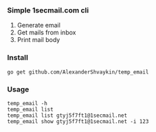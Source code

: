 ### Simple 1secmail.com cli
1) Generate email
2) Get mails from inbox
3) Print mail body

### Install

`go get github.com/AlexanderShvaykin/temp_email`

### Usage
```shell
temp_email -h
temp_email list
temp_email list gtyj5f7ft1@1secmail.net
temp_email show gtyj5f7ft1@1secmail.net -i 123
```
